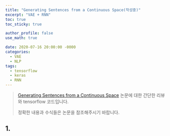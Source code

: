 ```yaml
---
title: "Generating Sentences from a Continuous Space(작성중)"
excerpt: "VAE + RNN"
toc: true
toc_sticky: true

author_profile: false
use_math: true

date: 2020-07-16 20:00:00 -0000
categories: 
  - VAE
  - NLP
tags:
  - tensorflow
  - keras
  - RNN
---
```


> [Generating Sentences from a Continuous Space](https://arxiv.org/abs/1511.06349) 논문에 대한 간단한 리뷰와 tensorflow 코드입니다.
>  
>  정확한 내용과 수식들은 논문을 참조해주시기 바랍니다. 

## 1. 

<!--stackedit_data:
eyJoaXN0b3J5IjpbLTE4NjY4ODgzNl19
-->